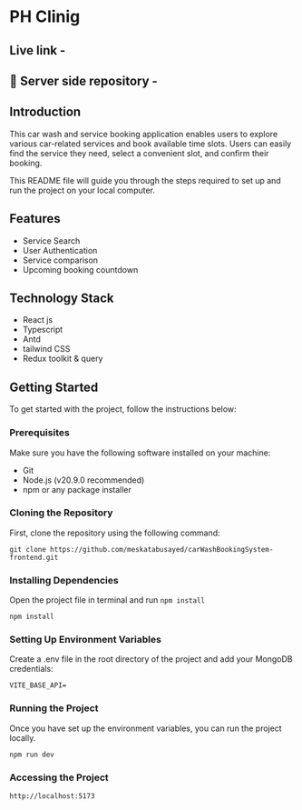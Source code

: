 # PH Clinig

## Live link - 

## 🔗 Server side repository - 

## Introduction

This car wash and service booking application enables users to explore various car-related services and book available time slots. Users can easily find the service they need, select a convenient slot, and confirm their booking. 

This README file will guide you through the steps required to set up and run the project on your local computer.

## Features

- Service Search
- User Authentication
- Service comparison
- Upcoming booking countdown

## Technology Stack

- React js
- Typescript
- Antd
- tailwind CSS
- Redux toolkit & query

## Getting Started

To get started with the project, follow the instructions below:

### Prerequisites

Make sure you have the following software installed on your machine:

- Git
- Node.js (v20.9.0 recommended)
- npm or any package installer

### Cloning the Repository

First, clone the repository using the following command:

```
git clone https://github.com/meskatabusayed/carWashBookingSystem-frontend.git
```

### Installing Dependencies

Open the project file in terminal and run `npm install`

```
npm install

```

### Setting Up Environment Variables

Create a .env file in the root directory of the project and add your MongoDB credentials:

```
VITE_BASE_API=
```

### Running the Project

Once you have set up the environment variables, you can run the project locally.

```
npm run dev

```

### Accessing the Project

```
http://localhost:5173
```